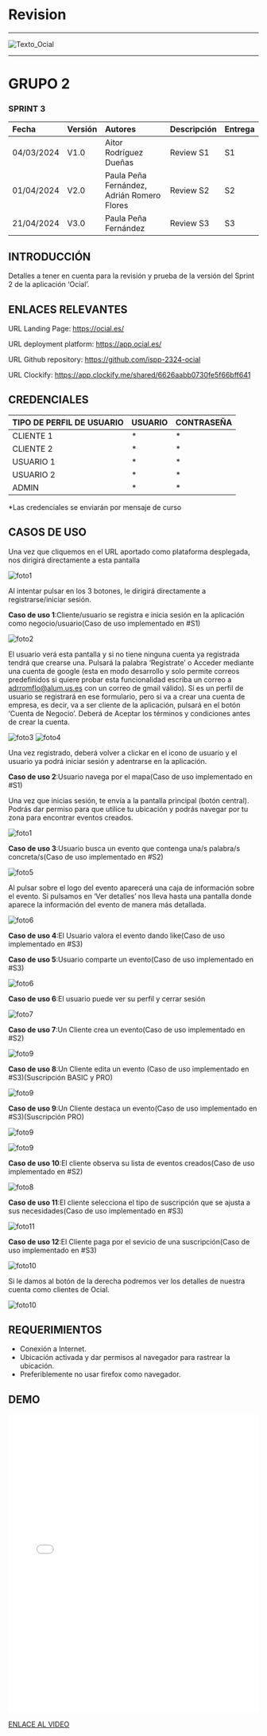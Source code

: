 ﻿# Revision
---

<MDXLayout>
  <img src="https://github.com/ispp-2324-ocial/KB/blob/main/assets/Texto_Ocial.png?raw=true" alt="Texto_Ocial" className="img-centered img-custom-height" />
</MDXLayout>

---

# GRUPO 2


### SPRINT 3

|Fecha|Versión|Autores|Descripción |Entrega|
| :- | :- |:-| :- | :- |
|04/03/2024|V1.0|Aitor Rodríguez Dueñas |Review S1|S1|
|01/04/2024|V2.0|Paula Peña Fernández, Adrián Romero Flores | Review S2|S2|
|21/04/2024|V3.0|Paula Peña Fernández| Review S3|S3|


## INTRODUCCIÓN

Detalles a tener en cuenta para la revisión y prueba de la versión del Sprint 2 de la aplicación ‘Ocial’.

## ENLACES RELEVANTES

URL Landing Page: <https://ocial.es/> 

URL deployment platform: <https://app.ocial.es/> 

URL Github repository: <https://github.com/ispp-2324-ocial> 

URL Clockify: <https://app.clockify.me/shared/6626aabb0730fe5f66bff641> 

## CREDENCIALES

|TIPO DE PERFIL DE USUARIO|USUARIO|CONTRASEÑA|
| :- | :- | :- |
|CLIENTE 1|*|*|
|CLIENTE 2|*|*|
|USUARIO 1|*|*|
|USUARIO 2|*|*|
|ADMIN|*|*|


*Las credenciales se enviarán por mensaje de curso

## CASOS DE USO
Una vez que cliquemos en el URL aportado como plataforma desplegada, nos dirigirá directamente a esta pantalla

![foto1](../../../static/img/land.png)

Al intentar pulsar en los 3 botones, le dirigirá directamente a registrarse/iniciar sesión.

**Caso de uso 1**:Cliente/usuario se registra e inicia sesión en la aplicación como negocio/usuario(Caso de uso implementado en #S1)

![foto2](../../../static/img/login.jpg)

El usuario verá esta pantalla y si no tiene ninguna cuenta ya registrada tendrá que crearse una. Pulsará la palabra ‘Regístrate’ o Acceder mediante una cuenta de google (esta en modo desarrollo y solo permite correos predefinidos si quiere probar esta funcionalidad escriba un correo a adrromflo@alum.us.es con un correo de gmail válido). Si es un perfil de usuario se registrará en ese formulario, pero si va a crear una cuenta de empresa, es decir, va a ser cliente de la aplicación, pulsará en el botón ‘Cuenta de Negocio’. Deberá de Aceptar los términos y condiciones antes de crear la cuenta.

![foto3](../../../static/img/registeruser.jpg)
![foto4](../../../static/img/registerclient.jpg)


Una vez registrado, deberá volver a clickar en el icono de usuario y el usuario ya podrá iniciar sesión y adentrarse en la aplicación.



**Caso de uso 2**:Usuario navega por el mapa(Caso de uso implementado en #S1)


Una vez que inicias sesión, te envía a la pantalla principal (botón central). Podrás dar permiso para que utilice tu ubicación y podrás navegar por tu zona para encontrar eventos creados.

![foto1](../../../static/img/land.jpg)

**Caso de uso 3**:Usuario busca un evento que contenga una/s palabra/s concreta/s(Caso de uso implementado en #S2)


![foto5](../../../static/img/buscar.jpg)

Al pulsar sobre el logo del evento aparecerá una caja de información sobre el evento. Si pulsamos en ‘Ver detalles’ nos lleva hasta una pantalla donde aparece la información del evento de manera más detallada.

![foto6](../../../static/img/detailsevento.jpg)

**Caso de uso 4**:El Usuario valora el evento dando like(Caso de uso implementado en #S3)

**Caso de uso 5**:Usuario comparte un evento(Caso de uso implementado en #S3)

![foto6](../../../static/img/like.jpg)


**Caso de uso 6**:El usuario puede ver su perfil y cerrar sesión

![foto7](../../../static/img/userlogout.png)



**Caso de uso 7**:Un Cliente crea un evento(Caso de uso implementado en #S2)

![foto9](../../../static/img/createevent.png)



**Caso de uso 8**:Un Cliente edita un evento (Caso de uso implementado en #S3)(Suscripción BASIC y PRO)

![foto9](../../../static/img/editevent.jpg)

**Caso de uso 9**:Un Cliente destaca un evento(Caso de uso implementado en #S3)(Suscripción PRO)

![foto9](../../../static/img/destacar.jpg)

![foto9](../../../static/img/destacado.jpg)

**Caso de uso 10**:El cliente observa su lista de eventos creados(Caso de uso implementado en #S2)

![foto8](../../../static/img/detailsclient.png)




**Caso de uso 11**:El cliente selecciona el tipo de suscripción que se ajusta a sus necesidades(Caso de uso implementado en #S3)

![foto11](../../../static/img/subs.png)

**Caso de uso 12**:El Cliente paga por el sevicio de una suscripción(Caso de uso implementado en #S3)

![foto10](../../../static/img/pago.jpg)

Si le damos al botón de la derecha podremos ver los detalles de nuestra cuenta como clientes de Ocial.

![foto10](../../../static/img/dataclient.png)






## REQUERIMIENTOS
- Conexión a Internet.
- Ubicación activada y dar permisos al navegador para rastrear la ubicación.
- Preferiblemente no usar firefox como navegador.

## DEMO

<MDXLayout>
  <embed src="/assets/files/DemoOcialS3-2d6f58995c728ff3dd33f6f628107ce3.mp4" type="video/mp4" width="100%" height="600px" />
</MDXLayout>


[ENLACE AL VIDEO](../../static/videos/DemoOcialS3.mp4)